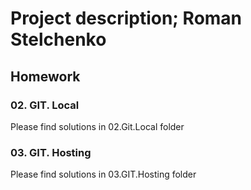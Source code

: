 # Project description; Roman Stelchenko
## Homework
### 02. GIT. Local
Please find solutions in 02.Git.Local folder

### 03. GIT. Hosting
Please find solutions in 03.GIT.Hosting folder

